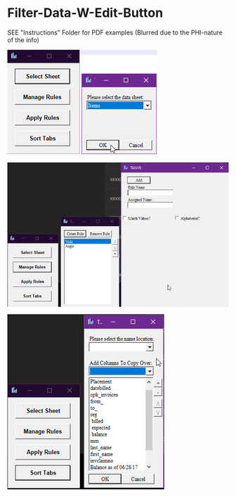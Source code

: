 # Filter-Data-W-Edit-Button
SEE "Instructions" Folder for PDF examples (Blurred due to the PHI-nature of the info)

![1](https://github.com/Connor9994/Filter-Data-W-Edit-Button/blob/main/Pictures/1.png)

![2](https://github.com/Connor9994/Filter-Data-W-Edit-Button/blob/main/Pictures/2.png)

![3](https://github.com/Connor9994/Filter-Data-W-Edit-Button/blob/main/Pictures/3.png)

